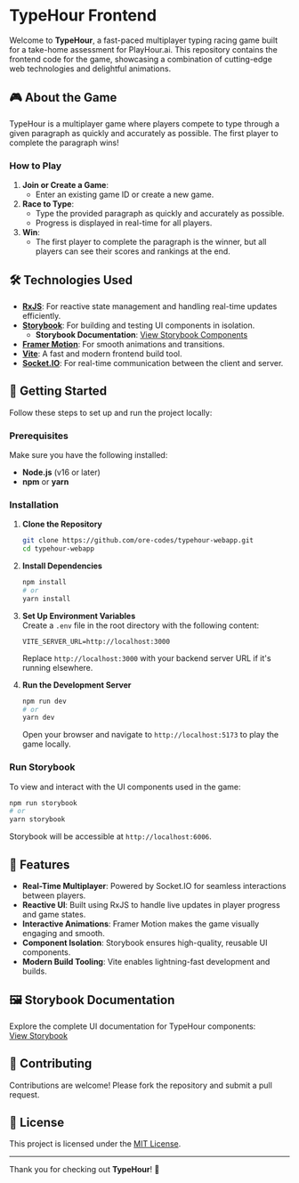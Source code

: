 # TypeHour Frontend

Welcome to **TypeHour**, a fast-paced multiplayer typing racing game built for a take-home assessment for PlayHour.ai. This repository contains the frontend code for the game, showcasing a combination of cutting-edge web technologies and delightful animations.

## 🎮 About the Game

TypeHour is a multiplayer game where players compete to type through a given paragraph as quickly and accurately as possible. The first player to complete the paragraph wins!

### How to Play
1. **Join or Create a Game**:
    - Enter an existing game ID or create a new game.
2. **Race to Type**:
    - Type the provided paragraph as quickly and accurately as possible.
    - Progress is displayed in real-time for all players.
3. **Win**:
    - The first player to complete the paragraph is the winner, but all players can see their scores and rankings at the end.

## 🛠️ Technologies Used

- **[RxJS](https://rxjs.dev/)**: For reactive state management and handling real-time updates efficiently.
- **[Storybook](https://storybook.js.org/)**: For building and testing UI components in isolation.
    - **Storybook Documentation**: [View Storybook Components](https://678d43a05beaf5b2705b8134-mtyslrykwi.chromatic.com)
- **[Framer Motion](https://www.framer.com/motion/)**: For smooth animations and transitions.
- **[Vite](https://vitejs.dev/)**: A fast and modern frontend build tool.
- **[Socket.IO](https://socket.io/)**: For real-time communication between the client and server.

## 🚀 Getting Started

Follow these steps to set up and run the project locally:

### Prerequisites
Make sure you have the following installed:
- **Node.js** (v16 or later)
- **npm** or **yarn**

### Installation

1. **Clone the Repository**
   ```bash
   git clone https://github.com/ore-codes/typehour-webapp.git
   cd typehour-webapp
   ```  

2. **Install Dependencies**
   ```bash
   npm install
   # or
   yarn install
   ```  

3. **Set Up Environment Variables**  
   Create a `.env` file in the root directory with the following content:
   ```env
   VITE_SERVER_URL=http://localhost:3000
   ```  
   Replace `http://localhost:3000` with your backend server URL if it's running elsewhere.

4. **Run the Development Server**
   ```bash
   npm run dev
   # or
   yarn dev
   ```  
   Open your browser and navigate to `http://localhost:5173` to play the game locally.

### Run Storybook

To view and interact with the UI components used in the game:
```bash
npm run storybook
# or
yarn storybook
```  
Storybook will be accessible at `http://localhost:6006`.

## 🌟 Features

- **Real-Time Multiplayer**: Powered by Socket.IO for seamless interactions between players.
- **Reactive UI**: Built using RxJS to handle live updates in player progress and game states.
- **Interactive Animations**: Framer Motion makes the game visually engaging and smooth.
- **Component Isolation**: Storybook ensures high-quality, reusable UI components.
- **Modern Build Tooling**: Vite enables lightning-fast development and builds.

## 🖼️ Storybook Documentation

Explore the complete UI documentation for TypeHour components:  
[View Storybook](https://678d43a05beaf5b2705b8134-mtyslrykwi.chromatic.com)

## 🤝 Contributing

Contributions are welcome! Please fork the repository and submit a pull request.

## 📄 License

This project is licensed under the [MIT License](LICENSE).

---  

Thank you for checking out **TypeHour**! 🎉  
